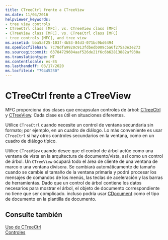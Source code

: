 ```yaml
---
title: CTreeCtrl frente a CTreeView
ms.date: 11/04/2016
helpviewer_keywords:
- tree view controls
- CTreeCtrl class [MFC], vs. CTreeView class [MFC]
- CTreeView class [MFC], vs. CTreeCtrl class [MFC]
- tree controls [MFC], and tree view
ms.assetid: bba5af25-103f-4b53-84d3-071bc9bd6494
ms.openlocfilehash: 7c78dfa9920c913fdbedb009c5a6f275a3e3e273
ms.sourcegitcommit: 63784729604aaf526de21f6c6b62813882af930a
ms.translationtype: MT
ms.contentlocale: es-ES
ms.lasthandoff: 03/17/2020
ms.locfileid: "79445230"
---
```

# <a name="ctreectrl-vs-ctreeview"></a>CTreeCtrl frente a CTreeView

MFC proporciona dos clases que encapsulan controles de árbol: [CTreeCtrl](../mfc/reference/ctreectrl-class.md) y [CTreeView](../mfc/reference/ctreeview-class.md). Cada clase es útil en situaciones diferentes.

Utilice `CTreeCtrl` cuando necesite un control de ventana secundaria sin formato; por ejemplo, en un cuadro de diálogo. Lo más conveniente es usar `CTreeCtrl` si hay otros controles secundarios en la ventana, como en un cuadro de diálogo típico.

Utilice `CTreeView` cuando desee que el control de árbol actúe como una ventana de vista en la arquitectura de documento/vista, así como un control de árbol. Un `CTreeView` ocupará todo el área de cliente de una ventana de marco o una ventana divisora. Se cambiará automáticamente de tamaño cuando se cambie el tamaño de la ventana primaria y podrá procesar los mensajes de comandos de los menús, las teclas de aceleración y las barras de herramientas. Dado que un control de árbol contiene los datos necesarios para mostrar el árbol, el objeto de documento correspondiente no tiene que ser complicado. incluso podría usar [CDocument](../mfc/reference/cdocument-class.md) como el tipo de documento en la plantilla de documento.

## <a name="see-also"></a>Consulte también

[Uso de CTreeCtrl](../mfc/using-ctreectrl.md)<br/>
[Controles](../mfc/controls-mfc.md)
